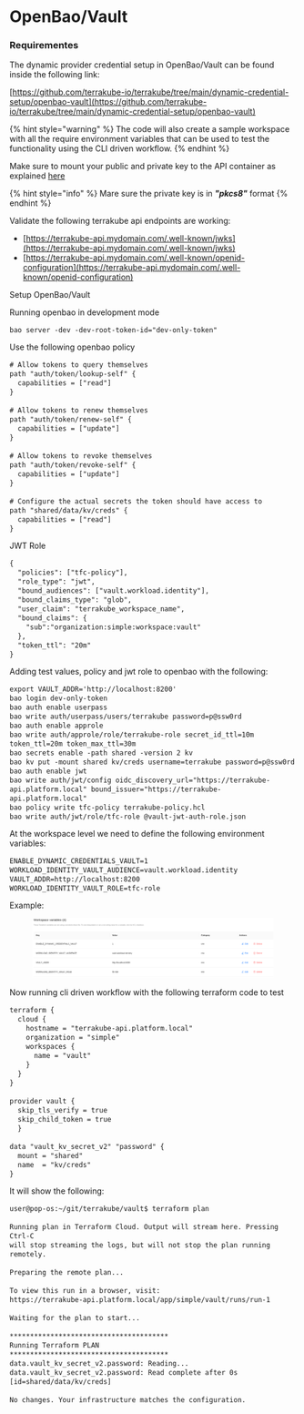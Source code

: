 # OpenBao/Vault

### Requirementes

The dynamic provider credential setup in OpenBao/Vault  can be found inside the following link:

[https://github.com/terrakube-io/terrakube/tree/main/dynamic-credential-setup/openbao-vault](https://github.com/terrakube-io/terrakube/tree/main/dynamic-credential-setup/openbao-vault)

{% hint style="warning" %}
The code will also create a sample workspace with all the require environment variables that can be used to test the functionality using the CLI driven workflow.
{% endhint %}

Make sure to mount your public and private key to the API container as explained [here](https://docs.terrakube.io/user-guide/workspaces/dynamic-provider-credentials#generate-public-and-private-key)

{% hint style="info" %}
Mare sure the private key is in _**"pkcs8"**_ format
{% endhint %}

Validate the following terrakube api endpoints are working:

* [https://terrakube-api.mydomain.com/.well-known/jwks](https://terrakube-api.mydomain.com/.well-known/jwks)
* [https://terrakube-api.mydomain.com/.well-known/openid-configuration](https://terrakube-api.mydomain.com/.well-known/openid-configuration)

Setup OpenBao/Vault

Running openbao in development mode

```
bao server -dev -dev-root-token-id="dev-only-token" 
```

Use the following openbao policy

```
# Allow tokens to query themselves
path "auth/token/lookup-self" {
  capabilities = ["read"]
}

# Allow tokens to renew themselves
path "auth/token/renew-self" {
  capabilities = ["update"]
}

# Allow tokens to revoke themselves
path "auth/token/revoke-self" {
  capabilities = ["update"]
}

# Configure the actual secrets the token should have access to
path "shared/data/kv/creds" {
  capabilities = ["read"]
}
```

JWT Role

```
{
  "policies": ["tfc-policy"],
  "role_type": "jwt",
  "bound_audiences": ["vault.workload.identity"],
  "bound_claims_type": "glob",
  "user_claim": "terrakube_workspace_name",
  "bound_claims": {
    "sub":"organization:simple:workspace:vault"
  },
  "token_ttl": "20m"
}
```

Adding test values, policy and jwt role to openbao with the following:

```
export VAULT_ADDR='http://localhost:8200'
bao login dev-only-token
bao auth enable userpass
bao write auth/userpass/users/terrakube password=p@ssw0rd
bao auth enable approle
bao write auth/approle/role/terrakube-role secret_id_ttl=10m token_ttl=20m token_max_ttl=30m
bao secrets enable -path shared -version 2 kv
bao kv put -mount shared kv/creds username=terrakube password=p@ssw0rd
bao auth enable jwt
bao write auth/jwt/config oidc_discovery_url="https://terrakube-api.platform.local" bound_issuer="https://terrakube-api.platform.local" 
bao policy write tfc-policy terrakube-policy.hcl
bao write auth/jwt/role/tfc-role @vault-jwt-auth-role.json
```

At the workspace level we need to define the following environment variables:

```
ENABLE_DYNAMIC_CREDENTIALS_VAULT=1
WORKLOAD_IDENTITY_VAULT_AUDIENCE=vault.workload.identity
VAULT_ADDR=http://localhost:8200
WORKLOAD_IDENTITY_VAULT_ROLE=tfc-role
```

Example:

<figure><img src="../../../.gitbook/assets/image (483).png" alt=""><figcaption></figcaption></figure>

Now running cli driven workflow with the following terraform code to test

```
terraform {
  cloud {
    hostname = "terrakube-api.platform.local"
    organization = "simple"
    workspaces {
      name = "vault"
    }
  }
}

provider vault {
  skip_tls_verify = true
  skip_child_token = true
  }

data "vault_kv_secret_v2" "password" {
  mount = "shared"
  name  = "kv/creds"
}
```

It will show the following:

```
user@pop-os:~/git/terrakube/vault$ terraform plan

Running plan in Terraform Cloud. Output will stream here. Pressing Ctrl-C
will stop streaming the logs, but will not stop the plan running remotely.

Preparing the remote plan...

To view this run in a browser, visit:
https://terrakube-api.platform.local/app/simple/vault/runs/run-1

Waiting for the plan to start...

***************************************
Running Terraform PLAN
***************************************
data.vault_kv_secret_v2.password: Reading...
data.vault_kv_secret_v2.password: Read complete after 0s [id=shared/data/kv/creds]

No changes. Your infrastructure matches the configuration.
```
